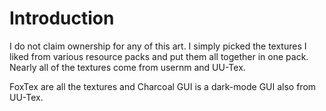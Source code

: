 # Introduction
I do not claim ownership for any of this art. I simply picked the textures I liked from various resource packs and put them all together in one pack. Nearly all of the textures come from usernm and UU-Tex.

FoxTex are all the textures and Charcoal GUI is a dark-mode GUI also from UU-Tex.
